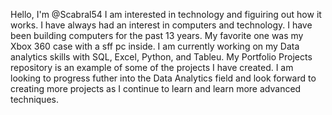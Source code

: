 Hello, 
I'm @Scabral54 I am interested in technology and figuiring out how it works. I have always had an interest in computers and technology. I have been building computers for the past 13 years. My favorite one was my Xbox 360 case with a sff pc inside.
I am currently working on my Data analytics skills with SQL, Excel, Python, and Tableu. My Portfolio Projects repository is an example of some of the projects I have created. I am looking to progress futher into the Data Analytics field and look forward
to creating more projects as I continue to learn and learn more advanced techniques.

<!---
Scabral54/Scabral54 is a ✨ special ✨ repository because its `README.md` (this file) appears on your GitHub profile.
You can click the Preview link to take a look at your changes.
--->
